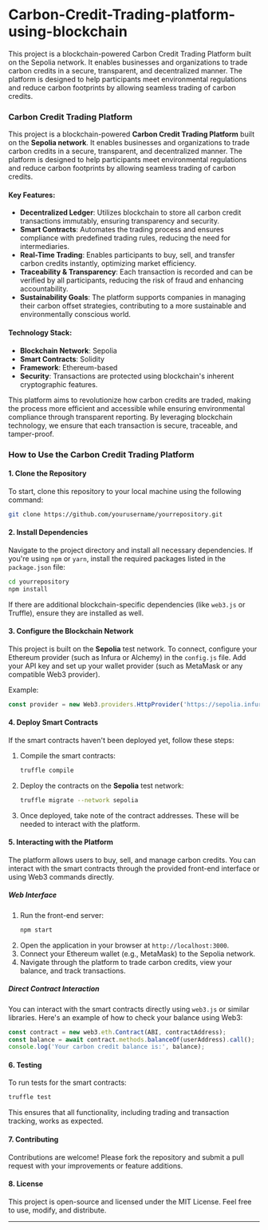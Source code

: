 # Carbon-Credit-Trading-platform-using-blockchain
This project is a blockchain-powered Carbon Credit Trading Platform built on the Sepolia network. It enables businesses and organizations to trade carbon credits in a secure, transparent, and decentralized manner. The platform is designed to help participants meet environmental regulations and reduce carbon footprints by allowing seamless trading of carbon credits.

### Carbon Credit Trading Platform

This project is a blockchain-powered **Carbon Credit Trading Platform** built on the **Sepolia network**. It enables businesses and organizations to trade carbon credits in a secure, transparent, and decentralized manner. The platform is designed to help participants meet environmental regulations and reduce carbon footprints by allowing seamless trading of carbon credits.

#### Key Features:
- **Decentralized Ledger**: Utilizes blockchain to store all carbon credit transactions immutably, ensuring transparency and security.
- **Smart Contracts**: Automates the trading process and ensures compliance with predefined trading rules, reducing the need for intermediaries.
- **Real-Time Trading**: Enables participants to buy, sell, and transfer carbon credits instantly, optimizing market efficiency.
- **Traceability & Transparency**: Each transaction is recorded and can be verified by all participants, reducing the risk of fraud and enhancing accountability.
- **Sustainability Goals**: The platform supports companies in managing their carbon offset strategies, contributing to a more sustainable and environmentally conscious world.

#### Technology Stack:
- **Blockchain Network**: Sepolia
- **Smart Contracts**: Solidity
- **Framework**: Ethereum-based
- **Security**: Transactions are protected using blockchain's inherent cryptographic features.

This platform aims to revolutionize how carbon credits are traded, making the process more efficient and accessible while ensuring environmental compliance through transparent reporting. By leveraging blockchain technology, we ensure that each transaction is secure, traceable, and tamper-proof.



### How to Use the Carbon Credit Trading Platform

#### 1. **Clone the Repository**
To start, clone this repository to your local machine using the following command:

```bash
git clone https://github.com/yourusername/yourrepository.git
```

#### 2. **Install Dependencies**
Navigate to the project directory and install all necessary dependencies. If you're using `npm` or `yarn`, install the required packages listed in the `package.json` file:

```bash
cd yourrepository
npm install
```

If there are additional blockchain-specific dependencies (like `web3.js` or Truffle), ensure they are installed as well.

#### 3. **Configure the Blockchain Network**
This project is built on the **Sepolia** test network. To connect, configure your Ethereum provider (such as Infura or Alchemy) in the `config.js` file. Add your API key and set up your wallet provider (such as MetaMask or any compatible Web3 provider).

Example:

```javascript
const provider = new Web3.providers.HttpProvider('https://sepolia.infura.io/v3/YOUR_INFURA_KEY');
```

#### 4. **Deploy Smart Contracts**
If the smart contracts haven't been deployed yet, follow these steps:

1. Compile the smart contracts:
   ```bash
   truffle compile
   ```

2. Deploy the contracts on the **Sepolia** test network:
   ```bash
   truffle migrate --network sepolia
   ```

3. Once deployed, take note of the contract addresses. These will be needed to interact with the platform.

#### 5. **Interacting with the Platform**
The platform allows users to buy, sell, and manage carbon credits. You can interact with the smart contracts through the provided front-end interface or using Web3 commands directly.

##### Web Interface
1. Run the front-end server:
   ```bash
   npm start
   ```
2. Open the application in your browser at `http://localhost:3000`.
3. Connect your Ethereum wallet (e.g., MetaMask) to the Sepolia network.
4. Navigate through the platform to trade carbon credits, view your balance, and track transactions.

##### Direct Contract Interaction
You can interact with the smart contracts directly using `web3.js` or similar libraries. Here's an example of how to check your balance using Web3:

```javascript
const contract = new web3.eth.Contract(ABI, contractAddress);
const balance = await contract.methods.balanceOf(userAddress).call();
console.log('Your carbon credit balance is:', balance);
```

#### 6. **Testing**
To run tests for the smart contracts:

```bash
truffle test
```

This ensures that all functionality, including trading and transaction tracking, works as expected.

#### 7. **Contributing**
Contributions are welcome! Please fork the repository and submit a pull request with your improvements or feature additions.

#### 8. **License**
This project is open-source and licensed under the MIT License. Feel free to use, modify, and distribute.

--- 
